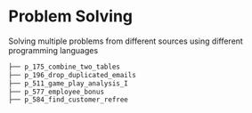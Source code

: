 # Problem Solving

Solving multiple problems from different sources using different programming languages

```bash
├── p_175_combine_two_tables
├── p_196_drop_duplicated_emails
├── p_511_game_play_analysis_I
├── p_577_employee_bonus
├── p_584_find_customer_refree
```